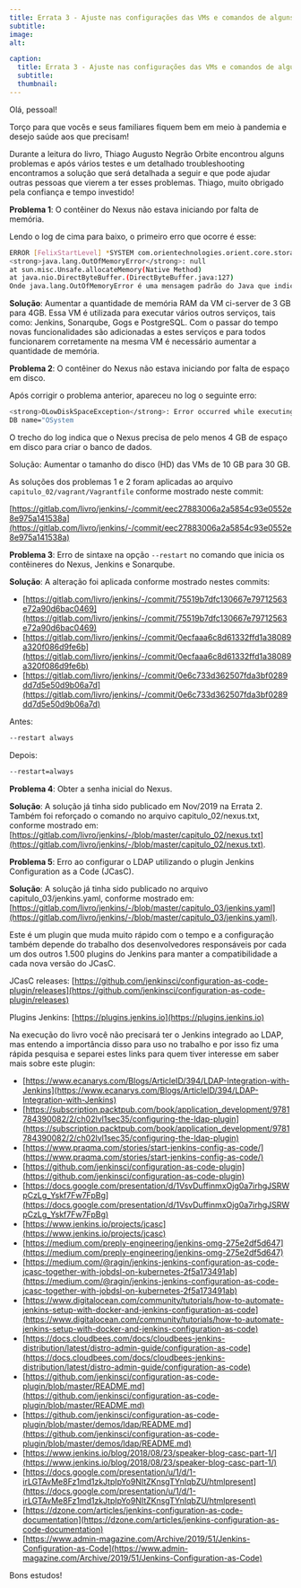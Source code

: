 ```yaml
---
title: Errata 3 - Ajuste nas configurações das VMs e comandos de alguns contêineres – Nov/2020
subtitle:
image:
alt:

caption:
  title: Errata 3 - Ajuste nas configurações das VMs e comandos de alguns contêineres – Nov/2020
  subtitle:
  thumbnail:
---
```

Olá, pessoal!

Torço para que vocês e seus familiares fiquem bem em meio à pandemia e desejo saúde aos que precisam!

Durante a leitura do livro, Thiago Augusto Negrão Orbite encontrou alguns problemas e após vários testes e um detalhado troubleshooting encontramos a solução que será detalhada a seguir e que pode ajudar outras pessoas que vierem a ter esses problemas. Thiago, muito obrigado pela confiança e tempo investido!

**Problema 1**: O contêiner do Nexus não estava iniciando por falta de memória.

Lendo o log de cima para baixo, o primeiro erro que ocorre é esse:

```bash
ERROR [FelixStartLevel] *SYSTEM com.orientechnologies.orient.core.storage.impl.local.paginated.OLocalPaginatedStorage - Exception <code>0CDBA14C</code> in storage <code>plocal:/nexus-data/db/OSystem</code>: 2.2.36 (build d3beb772c02098ceaea89779a7afd4b7305d3788, branch 2.2.x)
<strong>java.lang.OutOfMemoryError</strong>: null
at sun.misc.Unsafe.allocateMemory(Native Method)
at java.nio.DirectByteBuffer.(DirectByteBuffer.java:127)
Onde java.lang.OutOfMemoryError é uma mensagem padrão do Java que indica falta de memória.
```

**Solução**: Aumentar a quantidade de memória RAM da VM ci-server de 3 GB para 4GB. Essa VM é utilizada para executar vários outros serviços, tais como: Jenkins, Sonarqube, Gogs e PostgreSQL. Com o passar do tempo novas funcionalidades são adicionadas a estes serviços e para todos funcionarem corretamente na mesma VM é necessário aumentar a quantidade de memória.

**Problema 2**: O contêiner do Nexus não estava iniciando por falta de espaço em disco.

Após corrigir o problema anterior, apareceu no log o seguinte erro:

```bash
<strong>OLowDiskSpaceException</strong>: Error occurred while executing a write operation to database 'OSystem' due to limited free space on the disk (4012 MB). The database is now working in read-only mode. Please close the database (or stop OrientDB), make room on your hard drive and then reopen the database. The minimal required space is 4096 MB. Required space is now set to 4096MB (you can change it by setting parameter storage.diskCache.diskFreeSpaceLimit) .
DB name="OSystem
```

O trecho do log indica que o Nexus precisa de pelo menos 4 GB de espaço em disco para criar o banco de dados.

Solução: Aumentar o tamanho do disco (HD) das VMs de 10 GB para 30 GB.

As soluções dos problemas 1 e 2 foram aplicadas ao arquivo ``capitulo_02/vagrant/Vagrantfile`` conforme mostrado neste commit:

[https://gitlab.com/livro/jenkins/-/commit/eec27883006a2a5854c93e0552e8e975a141538a](https://gitlab.com/livro/jenkins/-/commit/eec27883006a2a5854c93e0552e8e975a141538a)

**Problema 3**: Erro de sintaxe na opção ``--restart`` no comando que inicia os contêineres do Nexus, Jenkins e Sonarqube.

**Solução**: A alteração foi aplicada conforme mostrado nestes commits:

* [https://gitlab.com/livro/jenkins/-/commit/75519b7dfc130667e79712563e72a90d6bac0469](https://gitlab.com/livro/jenkins/-/commit/75519b7dfc130667e79712563e72a90d6bac0469)
* [https://gitlab.com/livro/jenkins/-/commit/0ecfaaa6c8d61332ffd1a38089a320f086d9fe6b](https://gitlab.com/livro/jenkins/-/commit/0ecfaaa6c8d61332ffd1a38089a320f086d9fe6b)
* [https://gitlab.com/livro/jenkins/-/commit/0e6c733d362507fda3bf0289dd7d5e50d9b06a7d](https://gitlab.com/livro/jenkins/-/commit/0e6c733d362507fda3bf0289dd7d5e50d9b06a7d)

Antes:

```bash
--restart always
```

Depois:

```bash
--restart=always
```

**Problema 4**: Obter a senha inicial do Nexus.

**Solução**: A solução já tinha sido publicado em Nov/2019 na Errata 2. Também foi reforçado o comando no arquivo capitulo_02/nexus.txt, conforme mostrado em: [https://gitlab.com/livro/jenkins/-/blob/master/capitulo_02/nexus.txt](https://gitlab.com/livro/jenkins/-/blob/master/capitulo_02/nexus.txt).

**Problema 5**: Erro ao configurar o LDAP utilizando o plugin Jenkins Configuration as a Code (JCasC).

**Solução**: A solução já tinha sido publicado no arquivo capitulo_03/jenkins.yaml, conforme mostrado em: [https://gitlab.com/livro/jenkins/-/blob/master/capitulo_03/jenkins.yaml](https://gitlab.com/livro/jenkins/-/blob/master/capitulo_03/jenkins.yaml).

Este é um plugin que muda muito rápido com o tempo e a configuração também depende do trabalho dos desenvolvedores responsáveis por cada um dos outros 1.500 plugins do Jenkins para manter a compatibilidade a cada nova versão do JCasC.

JCasC releases: [https://github.com/jenkinsci/configuration-as-code-plugin/releases](https://github.com/jenkinsci/configuration-as-code-plugin/releases)

Plugins Jenkins: [https://plugins.jenkins.io](https://plugins.jenkins.io)

Na execução do livro você não precisará ter o Jenkins integrado ao LDAP, mas entendo a importância disso para uso no trabalho e por isso fiz uma rápida pesquisa e separei estes links para quem tiver interesse em saber mais sobre este plugin:

* [https://www.ecanarys.com/Blogs/ArticleID/394/LDAP-Integration-with-Jenkins](https://www.ecanarys.com/Blogs/ArticleID/394/LDAP-Integration-with-Jenkins)
* [https://subscription.packtpub.com/book/application_development/9781784390082/2/ch02lvl1sec35/configuring-the-ldap-plugin](https://subscription.packtpub.com/book/application_development/9781784390082/2/ch02lvl1sec35/configuring-the-ldap-plugin)
* [https://www.praqma.com/stories/start-jenkins-config-as-code/](https://www.praqma.com/stories/start-jenkins-config-as-code/)
* [https://github.com/jenkinsci/configuration-as-code-plugin](https://github.com/jenkinsci/configuration-as-code-plugin)
* [https://docs.google.com/presentation/d/1VsvDuffinmxOjg0a7irhgJSRWpCzLg_Yskf7Fw7FpBg](https://docs.google.com/presentation/d/1VsvDuffinmxOjg0a7irhgJSRWpCzLg_Yskf7Fw7FpBg)
* [https://www.jenkins.io/projects/jcasc](https://www.jenkins.io/projects/jcasc)
* [https://medium.com/preply-engineering/jenkins-omg-275e2df5d647](https://medium.com/preply-engineering/jenkins-omg-275e2df5d647)
* [https://medium.com/@ragin/jenkins-jenkins-configuration-as-code-jcasc-together-with-jobdsl-on-kubernetes-2f5a173491ab](https://medium.com/@ragin/jenkins-jenkins-configuration-as-code-jcasc-together-with-jobdsl-on-kubernetes-2f5a173491ab)
* [https://www.digitalocean.com/community/tutorials/how-to-automate-jenkins-setup-with-docker-and-jenkins-configuration-as-code](https://www.digitalocean.com/community/tutorials/how-to-automate-jenkins-setup-with-docker-and-jenkins-configuration-as-code)
* [https://docs.cloudbees.com/docs/cloudbees-jenkins-distribution/latest/distro-admin-guide/configuration-as-code](https://docs.cloudbees.com/docs/cloudbees-jenkins-distribution/latest/distro-admin-guide/configuration-as-code)
* [https://github.com/jenkinsci/configuration-as-code-plugin/blob/master/README.md](https://github.com/jenkinsci/configuration-as-code-plugin/blob/master/README.md)
* [https://github.com/jenkinsci/configuration-as-code-plugin/blob/master/demos/ldap/README.md](https://github.com/jenkinsci/configuration-as-code-plugin/blob/master/demos/ldap/README.md)
* [https://www.jenkins.io/blog/2018/08/23/speaker-blog-casc-part-1/](https://www.jenkins.io/blog/2018/08/23/speaker-blog-casc-part-1/)
* [https://docs.google.com/presentation/u/1/d/1-irLGTAvMe8Fz1md1zkJtpIpYo9NItZKnsgTYnIqbZU/htmlpresent](https://docs.google.com/presentation/u/1/d/1-irLGTAvMe8Fz1md1zkJtpIpYo9NItZKnsgTYnIqbZU/htmlpresent)
* [https://dzone.com/articles/jenkins-configuration-as-code-documentation](https://dzone.com/articles/jenkins-configuration-as-code-documentation)
* [https://www.admin-magazine.com/Archive/2019/51/Jenkins-Configuration-as-Code](https://www.admin-magazine.com/Archive/2019/51/Jenkins-Configuration-as-Code)

Bons estudos!